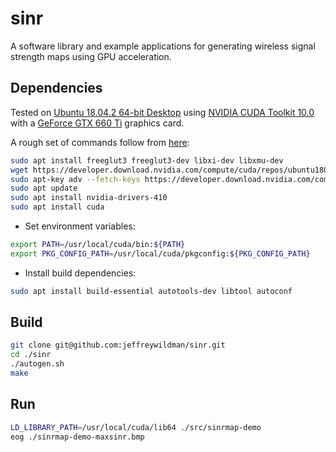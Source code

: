 sinr
====

A software library and example applications for generating wireless signal strength maps using GPU acceleration.


Dependencies
------------

Tested on [Ubuntu 18.04.2 64-bit Desktop](https://www.ubuntu.com) using [NVIDIA CUDA Toolkit 10.0](https://developer.nvidia.com/cuda-zone) with a [GeForce GTX 660 Ti](https://www.geforce.com/hardware/desktop-gpus/geforce-gtx-660ti) graphics card.

A rough set of commands follow from [here](https://developer.nvidia.com/cuda-downloads?target_os=Linux&target_arch=x86_64&target_distro=Ubuntu&target_version=1804&target_type=debnetwork):

```bash
sudo apt install freeglut3 freeglut3-dev libxi-dev libxmu-dev
wget https://developer.download.nvidia.com/compute/cuda/repos/ubuntu1804/x86_64/cuda-repo-ubuntu1804_10.0.130-1_amd64.deb
sudo apt-key adv --fetch-keys https://developer.download.nvidia.com/compute/cuda/repos/ubuntu1804/x86_64/7fa2af80.pub
sudo apt update
sudo apt install nvidia-drivers-410
sudo apt install cuda
```

* Set environment variables:

```bash
export PATH=/usr/local/cuda/bin:${PATH}
export PKG_CONFIG_PATH=/usr/local/cuda/pkgconfig:${PKG_CONFIG_PATH}
```

* Install build dependencies:

```bash
sudo apt install build-essential autotools-dev libtool autoconf
```


Build
-----

```bash
git clone git@github.com:jeffreywildman/sinr.git
cd ./sinr
./autogen.sh
make
```


Run
---

```bash
LD_LIBRARY_PATH=/usr/local/cuda/lib64 ./src/sinrmap-demo
eog ./sinrmap-demo-maxsinr.bmp
```
